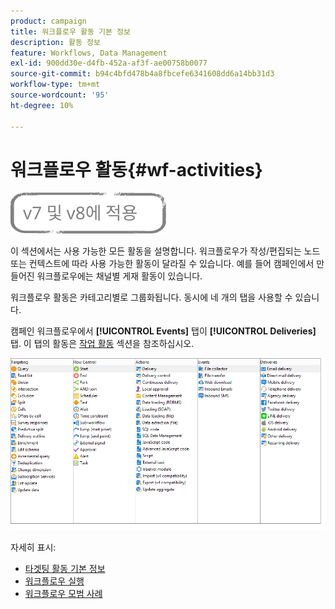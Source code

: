 ```yaml
---
product: campaign
title: 워크플로우 활동 기본 정보
description: 활동 정보
feature: Workflows, Data Management
exl-id: 900dd30e-d4fb-452a-af3f-ae00758b0077
source-git-commit: b94c4bfd478b4a8fbcefe6341608dd6a14bb31d3
workflow-type: tm+mt
source-wordcount: '95'
ht-degree: 10%

---
```


# 워크플로우 활동{#wf-activities}

![](../../assets/common.svg)

이 섹션에서는 사용 가능한 모든 활동을 설명합니다. 워크플로우가 작성/편집되는 노드 또는 컨텍스트에 따라 사용 가능한 활동이 달라질 수 있습니다. 예를 들어 캠페인에서 만들어진 워크플로우에는 채널별 게재 활동이 있습니다.

워크플로우 활동은 카테고리별로 그룹화됩니다. 동시에 네 개의 탭을 사용할 수 있습니다.

캠페인 워크플로우에서 **[!UICONTROL Events]** 탭이 **[!UICONTROL Deliveries]** 탭. 이 탭의 활동은 [작업 활동](about-action-activities.md) 섹션을 참조하십시오.

![](assets/wf-activity-tabs.png)

자세히 표시:

* [타겟팅 활동 기본 정보](about-targeting-activities.md)
* [워크플로우 실행](starting-a-workflow.md)
* [워크플로우 모범 사례](workflow-best-practices.md)
